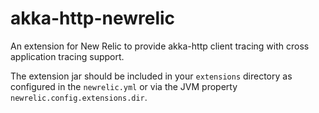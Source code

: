 akka-http-newrelic
==================

An extension for New Relic to provide akka-http client tracing with cross application
tracing support.

The extension jar should be included in your `extensions` directory as configured
in the `newrelic.yml` or via the JVM property `newrelic.config.extensions.dir`.
